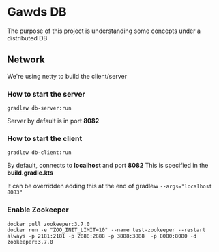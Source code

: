 # Gawds DB

The purpose of this project is understanding some concepts under a distributed DB

## Network

We're using netty to build the client/server 

### How to start the server
```
gradlew db-server:run
```
Server by default is in port **8082**

### How to start the client
```
gradlew db-client:run
```
By default, connects to **localhost** and port **8082** This is specified in the **build.gradle.kts**

It can be overridden adding this at the end of gradlew ```--args="localhost 8083"```

### Enable Zookeeper

```
docker pull zookeeper:3.7.0
docker run -e "ZOO_INIT_LIMIT=10" --name test-zookeeper --restart always -p 2181:2181 -p 2888:2888 -p 3888:3888  -p 8080:8080 -d zookeeper:3.7.0
```
